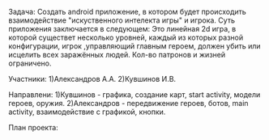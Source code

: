 Задача:
Создать android приложение, в котором будет происходить взаимодействие "искуственного интелекта игры" и игрока.
Суть приложения заключается в следующем: Это линейная 2d игра, в которой существет несколько уровней, каждый из которых разной конфигурации, игрок ,управляющий главным героем, должен убить или исцелить всех заражённых людей. Кол-во патронов и жизней ограничено.

Участники:
1)Александров А.А.
2)Кувшинов И.В.

Направлени:
1)Кувшинов - графика, создание карт, start activity, модели героев, оружия.
2)Александров - передвижение героев, ботов, main activity, взаимодействие с графикой, кнопки.

План проекта:
